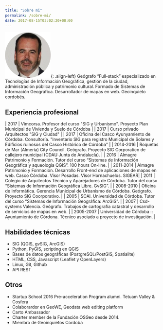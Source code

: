 ```yaml
---
title: "Sobre mi"
permalink: /sobre-mi/
date: 2017-08-15T03:02:20+00:00
---
```


![Yo](/images/yo_150x150.png){: .align-left} Geógrafo “Full-stack” especializado en Tecnologías de Información Geográfica, gestión de la ciudad, administración pública y patrimonio cultural. Formado de Sistemas de Información Geográfica. Desarrollador de mapas en web. Geoinquieto cordobés.

## Experiencia profesional


| 2017 | Vimcorsa. Profesor del curso "SIG y Urbanismo". Proyecto Plan Municipal de Vivienda y Suelo de Córdoba  |
| 2017 | Curso privado Arquitectos "SIG y Ciudad" |
| 2017 | Oficina del Casco Ayunyamiento de  Córdoba. Consultoría.  "Inventario SIG para registro Municipal de Solares y Edificios ruinosos del Casco Histórico de Córdoba" |
| 2014-2016 | Roquetas de Mar (Almería) City Council. Geógrafo. Proyecto SIG Corporatico de callejero municipal (CDAU Junta de Andalucía). |
| 2016 | Almagre Patrimonio y Formación. Tutor del curso “Sistemas de Información Geográfica y aqueología QGIS”. 100 hours On-line. |
| 2011-2014 | Almagre Patrimonio y Formación. Desarrollo Front-end de aplicaciones de mapas en web. Casco Córdoba. Visor Posadas. Visor Hornachuelos. SIGEAR|
| 2011 | Colegio de Arquitectos Técnico y Aparejadores de Córdoba. Tutor del curso “Sistemas de Información Geográfica Libre. GvSIG”. |
| 2008-2010 | Oficina de Informática. Gerencia Municipal de Urbanismo de Córdoba. Geógrafo. Proyecto SIG Coorporativo. |
| 2005 | SCAI. Universidad de Córdoba. Tutor del curso “Sistemas de Información Geográfica: ArcGIS”. |
| 2007 | Csd-systems Valencia. Geógrafo. Trabajos de cartografía catastral y desarrollo de servicios de mapas en web. |
| 2005-2007 | Universidad de Córdoba :: Ayuntamiento de Córdona. Técnico asociado a proyecto de investigación. |

## Habilidades técnicas

- SIG (QGIS, gvSIG, ArcGIS)
- Python, PyGIS, scripting en QGIS
- Bases de datos geográficas (PostgreSQL/PostGIS, Spatialite)
- HTML, CSS, Javascript (Leaflet y OpenLayers)
- Linux, Git, Github
- API REST

## Otros

- Startup School 2016 Pre-acceleration Program alumni. Tetuam Valley & Cosfera
- Colaborardor en GeoWE, Geodata web editing platform
- Carto Ambassador
- Charter member de la Fundación OSGeo desde 2014. 
- Miembro de Geoinquietos Córdoba
